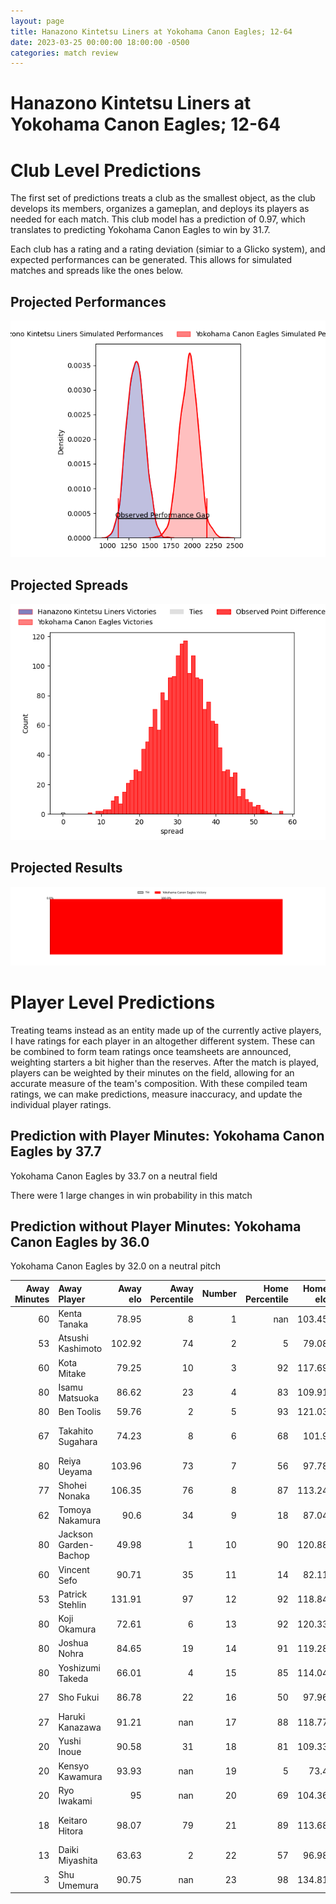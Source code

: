 ```yaml
---  
layout: page  
title: Hanazono Kintetsu Liners at Yokohama Canon Eagles; 12-64  
date: 2023-03-25 00:00:00 18:00:00 -0500  
categories: match review  
---
```

# Hanazono Kintetsu Liners at Yokohama Canon Eagles; 12-64

# Club Level Predictions


The first set of predictions treats a club as the smallest object, as the club develops its members, organizes a gameplan, and deploys its players as needed for each match. This club model has a prediction of 0.97, which translates to predicting Yokohama Canon Eagles to win by 31.7.

Each club has a rating and a rating deviation (simiar to a Glicko system), and expected performances can be generated. This allows for simulated matches and spreads like the ones below.
## Projected Performances


![Projected Performances](plots/performances_2023-03-25-YokohamaCanonEagles-HanazonoKintetsuLiners.png)
## Projected Spreads


![Projected Spreads](plots/spreads_2023-03-25-YokohamaCanonEagles-HanazonoKintetsuLiners.png)
## Projected Results


![Projected Results](plots/resultbar_2023-03-25-YokohamaCanonEagles-HanazonoKintetsuLiners.png)
# Player Level Predictions


Treating teams instead as an entity made up of the currently active players, I have ratings for each player in an altogether different system. These can be combined to form team ratings once teamsheets are announced, weighting starters a bit higher than the reserves. After the match is played, players can be weighted by their minutes on the field, allowing for an accurate measure of the team's composition. With these compiled team ratings, we can make predictions, measure inaccuracy, and update the individual player ratings.
## Prediction with Player Minutes: Yokohama Canon Eagles by 37.7


Yokohama Canon Eagles by 33.7 on a neutral field

There were 1 large changes in win probability in this match
## Prediction without Player Minutes: Yokohama Canon Eagles by 36.0


Yokohama Canon Eagles by 32.0 on a neutral pitch



|   Away Minutes | Away Player           |   Away elo |   Away Percentile |   Number |   Home Percentile |   Home elo | Home Player              |   Home Minutes |
|---------------:|:----------------------|-----------:|------------------:|---------:|------------------:|-----------:|:-------------------------|---------------:|
|             60 | Kenta Tanaka          |      78.95 |                 8 |        1 |               nan |     103.45 | Chang Ho Ahn             |             67 |
|             53 | Atsushi Kashimoto     |     102.92 |                74 |        2 |                 5 |      79.08 | Shin Kawamura            |             67 |
|             60 | Kota Mitake           |      79.25 |                10 |        3 |                92 |     117.69 | Rento Tsukayama          |             62 |
|             80 | Isamu Matsuoka        |      86.62 |                23 |        4 |                83 |     109.91 | Cory Hill                |             62 |
|             80 | Ben Toolis            |      59.76 |                 2 |        5 |                93 |     121.03 | Liaki Moli               |             80 |
|             67 | Takahito Sugahara     |      74.23 |                 8 |        6 |                68 |     101.9  | Jacobus Johannes van Dyk |             80 |
|             80 | Reiya Ueyama          |     103.96 |                73 |        7 |                56 |      97.78 | Naoto Shimada            |             80 |
|             77 | Shohei Nonaka         |     106.35 |                76 |        8 |                87 |     113.24 | Sione Halasili           |             57 |
|             62 | Tomoya Nakamura       |      90.6  |                34 |        9 |                18 |      87.04 | Kafazumi Yamasuga        |             67 |
|             80 | Jackson Garden-Bachop |      49.98 |                 1 |       10 |                90 |     120.88 | Yu Tamura                |             80 |
|             60 | Vincent Sefo          |      90.71 |                35 |       11 |                14 |      82.11 | Masayoshi Takezawa       |             80 |
|             53 | Patrick Stehlin       |     131.91 |                97 |       12 |                92 |     118.84 | Yusuke Kajimura          |             62 |
|             80 | Koji Okamura          |      72.61 |                 6 |       13 |                92 |     120.33 | Jesse Andre Kriel        |             80 |
|             80 | Joshua Nohra          |      84.65 |                19 |       14 |                91 |     119.28 | Inoke Burua              |             80 |
|             80 | Yoshizumi Takeda      |      66.01 |                 4 |       15 |                85 |     114.04 | Sarel Petrus Marais      |             67 |
|             27 | Sho Fukui             |      86.78 |                22 |       16 |                50 |      97.96 | Sosefo Fakatava          |             23 |
|             27 | Haruki Kanazawa       |      91.21 |               nan |       17 |                88 |     118.77 | Naoya Minamihashi        |             18 |
|             20 | Yushi Inoue           |      90.58 |                31 |       18 |                81 |     109.33 | Mitchell Brown           |             18 |
|             20 | Kensyo Kawamura       |      93.93 |               nan |       19 |                 5 |      73.4  | Tatsuro Sugimoto         |             18 |
|             20 | Ryo Iwakami           |      95    |               nan |       20 |                69 |     104.36 | Junpei Ogura             |             13 |
|             18 | Keitaro Hitora        |      98.07 |                79 |       21 |                89 |     113.68 | Francois (Faf) de Klerk  |             13 |
|             13 | Daiki Miyashita       |      63.63 |                 2 |       22 |                57 |      96.98 | Yusaku Miyoshi           |             13 |
|              3 | Shu Umemura           |      90.75 |               nan |       23 |                98 |     134.81 | Takato Okabe             |             13 |

